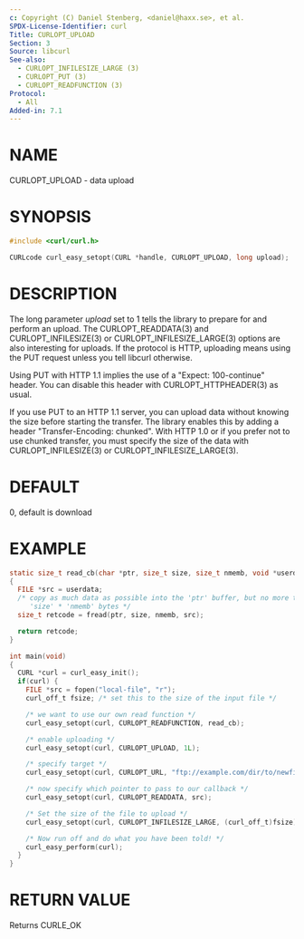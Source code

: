 ```yaml
---
c: Copyright (C) Daniel Stenberg, <daniel@haxx.se>, et al.
SPDX-License-Identifier: curl
Title: CURLOPT_UPLOAD
Section: 3
Source: libcurl
See-also:
  - CURLOPT_INFILESIZE_LARGE (3)
  - CURLOPT_PUT (3)
  - CURLOPT_READFUNCTION (3)
Protocol:
  - All
Added-in: 7.1
---
```


# NAME

CURLOPT_UPLOAD - data upload

# SYNOPSIS

~~~c
#include <curl/curl.h>

CURLcode curl_easy_setopt(CURL *handle, CURLOPT_UPLOAD, long upload);
~~~

# DESCRIPTION

The long parameter *upload* set to 1 tells the library to prepare for and
perform an upload. The CURLOPT_READDATA(3) and
CURLOPT_INFILESIZE(3) or CURLOPT_INFILESIZE_LARGE(3) options are
also interesting for uploads. If the protocol is HTTP, uploading means using
the PUT request unless you tell libcurl otherwise.

Using PUT with HTTP 1.1 implies the use of a "Expect: 100-continue" header.
You can disable this header with CURLOPT_HTTPHEADER(3) as usual.

If you use PUT to an HTTP 1.1 server, you can upload data without knowing the
size before starting the transfer. The library enables this by adding a header
"Transfer-Encoding: chunked". With HTTP 1.0 or if you prefer not to use chunked
transfer, you must specify the size of the data with
CURLOPT_INFILESIZE(3) or CURLOPT_INFILESIZE_LARGE(3).

# DEFAULT

0, default is download

# EXAMPLE

~~~c
static size_t read_cb(char *ptr, size_t size, size_t nmemb, void *userdata)
{
  FILE *src = userdata;
  /* copy as much data as possible into the 'ptr' buffer, but no more than
     'size' * 'nmemb' bytes */
  size_t retcode = fread(ptr, size, nmemb, src);

  return retcode;
}

int main(void)
{
  CURL *curl = curl_easy_init();
  if(curl) {
    FILE *src = fopen("local-file", "r");
    curl_off_t fsize; /* set this to the size of the input file */

    /* we want to use our own read function */
    curl_easy_setopt(curl, CURLOPT_READFUNCTION, read_cb);

    /* enable uploading */
    curl_easy_setopt(curl, CURLOPT_UPLOAD, 1L);

    /* specify target */
    curl_easy_setopt(curl, CURLOPT_URL, "ftp://example.com/dir/to/newfile");

    /* now specify which pointer to pass to our callback */
    curl_easy_setopt(curl, CURLOPT_READDATA, src);

    /* Set the size of the file to upload */
    curl_easy_setopt(curl, CURLOPT_INFILESIZE_LARGE, (curl_off_t)fsize);

    /* Now run off and do what you have been told! */
    curl_easy_perform(curl);
  }
}
~~~

# RETURN VALUE

Returns CURLE_OK
